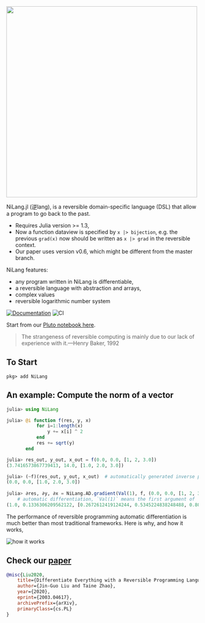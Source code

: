 <img src="docs/src/asset/logo3.png" width=500px/>

NiLang.jl (逆lang), is a reversible domain-specific language (DSL) that allow a program to go back to the past.

* Requires Julia version >= 1.3,
* Now a function dataview is specified by `x |> bijection`, e.g. the previous `grad(x)` now should be written as `x |> grad` in the reversible context.
* Our paper uses version v0.6, which might be different from the master branch.


NiLang features:

* any program written in NiLang is differentiable,
* a reversible language with abstraction and arrays,
* complex values
* reversible logarithmic number system

[![Documentation](https://github.com/GiggleLiu/NiLang.jl/workflows/Documentation/badge.svg)](https://giggleliu.github.io/NiLang.jl/stable/)
![CI](https://github.com/GiggleLiu/NiLang.jl/workflows/CI/badge.svg)

Start from our [Pluto notebook here](https://github.com/JuliaReverse/NiLangTutorial/).

> The strangeness of reversible computing is mainly due to
> our lack of experience with it.—Henry Baker, 1992

## To Start
```
pkg> add NiLang
```

## An example: Compute the norm of a vector
```julia
julia> using NiLang

julia> @i function f(res, y, x)
           for i=1:length(x)
               y += x[i] ^ 2
           end
           res += sqrt(y)
       end

julia> res_out, y_out, x_out = f(0.0, 0.0, [1, 2, 3.0])
(3.7416573867739413, 14.0, [1.0, 2.0, 3.0])

julia> (~f)(res_out, y_out, x_out)  # automatically generated inverse program.
(0.0, 0.0, [1.0, 2.0, 3.0])
        
julia> ∂res, ∂y, ∂x = NiLang.AD.gradient(Val(1), f, (0.0, 0.0, [1, 2, 3.0])) 
    # automatic differentiation, `Val(1)` means the first argument of `f` is the loss.
(1.0, 0.1336306209562122, [0.2672612419124244, 0.5345224838248488, 0.8017837257372732])
```

The performance of reversible programming automatic differentiation is much better than most traditional frameworks. Here is why, and how it works,

![how it works](docs/src/asset/adprog.png)

## Check our [paper](https://arxiv.org/abs/2003.04617)

```bibtex
@misc{Liu2020,
    title={Differentiate Everything with a Reversible Programming Language},
    author={Jin-Guo Liu and Taine Zhao},
    year={2020},
    eprint={2003.04617},
    archivePrefix={arXiv},
    primaryClass={cs.PL}
}
```
